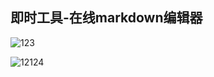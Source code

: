 ## 即时工具-在线markdown编辑器
![123](https://img-blog.csdnimg.cn/9a7722f3e0b64581ab58816dda3e409d.png)

![12124](https://img-blog.csdnimg.cn/9a7722f3e0b64581ab58816dda3e409d.png)

